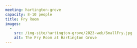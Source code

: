 ```yaml
---
meeting: hartington-grove
capacity: 8-10 people
title: Fry Room
images:
  -
    src: /img-site/hartington-grove/2023-web/SmallFry.jpg
    alt: The Fry Room at Hartington Grove
---
```

